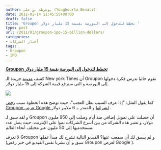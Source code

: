 ```yaml
---
author: يوغرطة بن علي (Youghourta Benali)
date: 2011-01-14 11:45:55+00:00
draft: false
title: 'Groupon تخطط للدخول إلى البورصة بقيمة 15 مليار دولار '
type: post
url: /2011/01/groupon-ipo-15-billion-dollars/
categories:
- أخبار الشركات
tags:
- Groupon
- IPO
---
```


**[Groupon تخطط للدخول إلى البورصة بقيمة 15 مليار دولار](http://www.it-scoop.com/2011/01/groupon-ipo-15-billion-dollars/)**


كشف [مدونة](http://dealbook.nytimes.com/2011/01/13/groupon-readies-for-an-i-p-o/) جريدة الـ New york Times أن Groupon تقوم حاليا تدرس فكرة دخولها إلى البورصة و التي سترفع قيمة الشركة إلى 15 مليار دولار.

[![](http://www.groupon.com/images/groupon/logo_groupon_233x97.png)
](http://www.it-scoop.com/2011/01/groupon-ipo-15-billion-dollars/)

كما يقول المثل: "إذا عرف السبب بطل العجب"، حيث توضح هذه الخطوة سبب [رفض Groupon عرض Google لشرائها](http://www.it-scoop.com/2010/12/google-groupon/) و المقدر بـ 6 ملايبر دولار .

و لقد سبق لـ Groupon أن حصلت على تمويل إضافي منذ أيام وصلت إلى 950 مليون دولار، و تعتبر هذه الشركة من بين أسرع الشركات نموا على الإنترنت، حيث يصل عدد مستخدميها إلى 50 مليون عبر مختلف أنحاء العالم.

لا تعرف Groupon و لم يسبق لك أن سمعت عنها؟ الفيديو التالية تشرح لك مبدأ عملها (سبق و أن نشرنا نفس الفيديو في خبر رفض Groupon لعرض Google ).

<!-- more -->



<object classid="clsid:d27cdb6e-ae6d-11cf-96b8-444553540000" width="640" codebase="http://download.macromedia.com/pub/shockwave/cabs/flash/swflash.cab#version=6,0,40,0" height="385"><embed src="http://www.youtube.com/v/_xgPtqT0XBY?fs=1&hl=fr_FR" allowscriptaccess="always" height="385" width="640" allowfullscreen="true" type="application/x-shockwave-flash"></embed></object>
